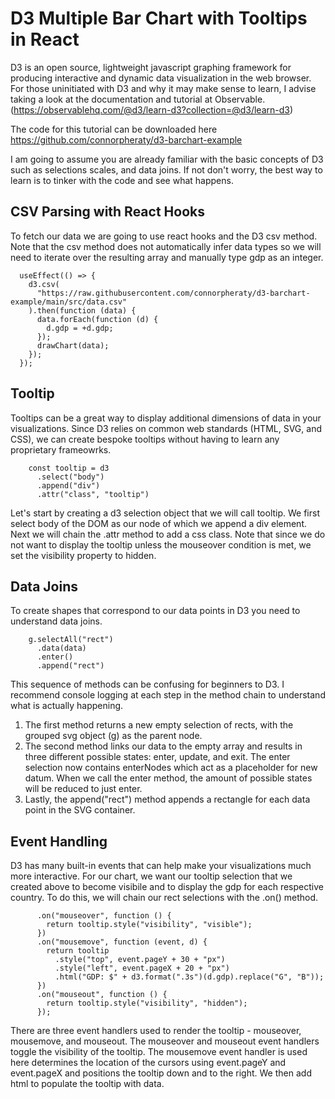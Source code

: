 # D3 Multiple Bar Chart with Tooltips in React

D3 is an open source, lightweight javascript graphing framework for producing interactive and dynamic data visualization in the web browser. For those uninitiated with D3 and why it may make sense to learn, I advise taking a look at the documentation and tutorial at Observable. (https://observablehq.com/@d3/learn-d3?collection=@d3/learn-d3)

The code for this tutorial can be downloaded here https://github.com/connorpheraty/d3-barchart-example

I am going to assume you are already familiar with the basic concepts of D3 such as selections scales, and data joins. If not don't worry, the best way to learn is to tinker with the code and see what happens.

## CSV Parsing with React Hooks

To fetch our data we are going to use react hooks and the D3 csv method. Note that the csv method does not automatically infer data types so we will need to iterate over the resulting array and manually type gdp as an integer.

```
  useEffect(() => {
    d3.csv(
      "https://raw.githubusercontent.com/connorpheraty/d3-barchart-example/main/src/data.csv"
    ).then(function (data) {
      data.forEach(function (d) {
        d.gdp = +d.gdp;
      });
      drawChart(data);
    });
  });
```

## Tooltip

Tooltips can be a great way to display additional dimensions of data in your visualizations. Since D3 relies on common web standards (HTML, SVG, and CSS), we can create bespoke tooltips without having to learn any proprietary frameowrks.

```
    const tooltip = d3
      .select("body")
      .append("div")
      .attr("class", "tooltip")
```

Let's start by creating a d3 selection object that we will call tooltip. We first select body of the DOM as our node of which we append a div element. Next we will chain the .attr method to add a css class. Note that since we do not want to display the tooltip unless the mouseover condition is met, we set the visibility property to hidden.

## Data Joins

To create shapes that correspond to our data points in D3 you need to understand data joins.

```
    g.selectAll("rect")
      .data(data)
      .enter()
      .append("rect")
```

This sequence of methods can be confusing for beginners to D3. I recommend console logging at each step in the method chain to understand what is actually happening.

1. The first method returns a new empty selection of rects, with the grouped svg object (g) as the parent node.
2. The second method links our data to the empty array and results in three different possible states: enter, update, and exit. The enter selection now contains enterNodes which act as a placeholder for new datum. When we call the enter method, the amount of possible states will be reduced to just enter.
3. Lastly, the append("rect") method appends a rectangle for each data point in the SVG container.

## Event Handling

D3 has many built-in events that can help make your visualizations much more interactive. For our chart, we want our tooltip selection that we created above to become visibile and to display the gdp for each respective country. To do this, we will chain our rect selections with the .on() method.

```
      .on("mouseover", function () {
        return tooltip.style("visibility", "visible");
      })
      .on("mousemove", function (event, d) {
        return tooltip
          .style("top", event.pageY + 30 + "px")
          .style("left", event.pageX + 20 + "px")
          .html("GDP: $" + d3.format(".3s")(d.gdp).replace("G", "B"));
      })
      .on("mouseout", function () {
        return tooltip.style("visibility", "hidden");
      });
```

There are three event handlers used to render the tooltip - mouseover, mousemove, and mouseout. The mouseover and mouseout event handlers toggle the visibility of the tooltip. The mousemove event handler is used here determines the location of the cursors using event.pageY and event.pageX and positions the tooltip down and to the right. We then add html to populate the tooltip with data.
